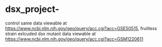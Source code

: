 # dsx_project-
control same data viewable at https://www.ncbi.nlm.nih.gov/geo/query/acc.cgi?acc=GSE50515, fruitless strain exlcuded 
dsx mutant data viewable at https://www.ncbi.nlm.nih.gov/geo/query/acc.cgi?acc=GSM1220611
